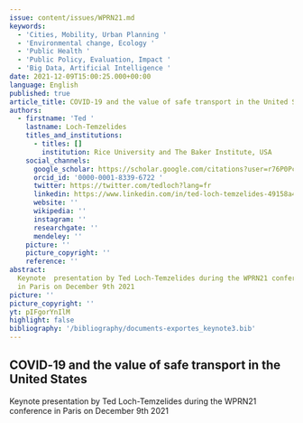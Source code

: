 ```yaml
---
issue: content/issues/WPRN21.md
keywords:
  - 'Cities, Mobility, Urban Planning '
  - 'Environmental change, Ecology '
  - 'Public Health '
  - 'Public Policy, Evaluation, Impact '
  - 'Big Data, Artificial Intelligence '
date: 2021-12-09T15:00:25.000+00:00
language: English
published: true
article_title: COVID‑19 and the value of safe transport in the United States
authors:
  - firstname: 'Ted '
    lastname: Loch-Temzelides
    titles_and_institutions:
      - titles: []
        institution: Rice University and The Baker Institute, USA
    social_channels:
      google_scholar: https://scholar.google.com/citations?user=r76P0PcAAAAJ&hl=en
      orcid_id: '0000-0001-8339-6722 '
      twitter: https://twitter.com/tedloch?lang=fr
      linkedin: https://www.linkedin.com/in/ted-loch-temzelides-49158a43
      website: ''
      wikipedia: ''
      instagram: ''
      researchgate: ''
      mendeley: ''
    picture: ''
    picture_copyright: ''
    reference: ''
abstract:
  Keynote  presentation by Ted Loch-Temzelides during the WPRN21 conference
  in Paris on December 9th 2021
picture: ''
picture_copyright: ''
yt: pIFgorYnIlM
highlight: false
bibliography: '/bibliography/documents-exportes_keynote3.bib'
---
```


## COVID‑19 and the value of safe transport in the United States

Keynote presentation by Ted Loch-Temzelides during the WPRN21 conference in Paris on December 9th 2021

<Youtube yt="pIFgorYnIlM" caption ="Ted Loch-Temzelides: COVID‑19 and the value of safe transport in the United States"></Youtube>
